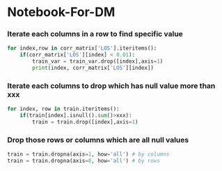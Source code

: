 # Notebook-For-DM

### Iterate each columns in a row to find specific value

```python
for index,row in corr_matrix['LOS'].iteritems():
    if(corr_matrix['LOS'][index] < 0.01):
        train_var = train_var.drop([index],axis=1)
        print(index, corr_matrix['LOS'][index])
```
### Iterate each columns to drop which has null value more than xxx

```python
for index, row in train.iteritems():
    if(train[index].isnull().sum()>xxx):
        train = train.drop([index],axis=1)
```

### Drop those rows or columns which are all null values

```python
train = train.dropna(axis=1, how='all') # by columns
train = train.dropna(axis=0, how='all') # by rows
```
